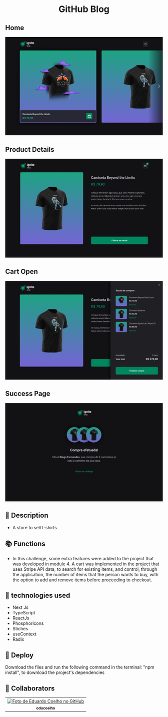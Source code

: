 <h1 align="center">GitHub Blog</h1>

<h2>Home</h2>
<img src="screenshot.PNG" />
<h2>Product Details</h2>
<img src="screenshot1.PNG" />
<h2>Cart Open</h2>
<img src="screenshot2.PNG" />
<h2>Success Page</h2>
<img src="screenshot3.PNG" />

## :memo: Description
* A store to sell t-shirts
## :books: Functions
* In this challenge, some extra features were added to the project that was developed in module 4. A cart was implemented in the project that uses Stripe API data, to search for existing items, and control, through the application, the number of items that the person wants to buy, with the option to add and remove items before proceeding to checkout.

## :wrench: technologies used
* Next Js
* TypeScript
* ReactJs
* Phosphoricons
* Stiches
* useContext
* Radix
     
## :rocket: Deploy
Download the files and run the following command in the terminal: "npm install", to download the project's dependencies

## :handshake: Collaborators
<table>
  <tr>
    <td align="center">
      <a href="http://github.com/oducoelho">
        <img src="https://avatars.githubusercontent.com/u/104034703?v=4" width="100px;" alt="Foto de Eduardo Coelho no GitHub"/><br>
        <sub>
          <b>oducoelho</b>
        </sub>
      </a>
    </td>
  </tr>
</table>
